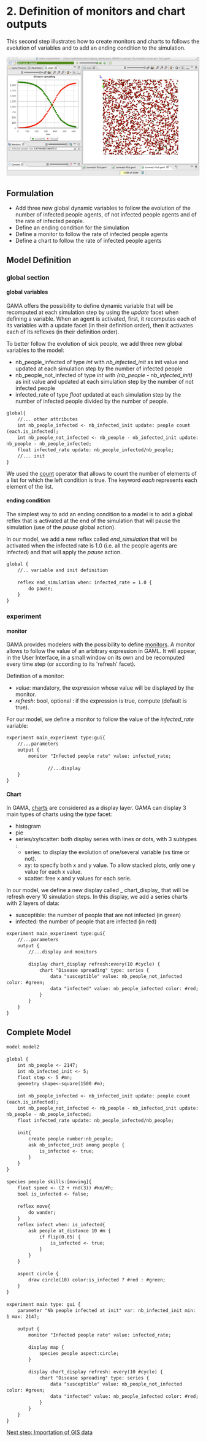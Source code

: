 # 2. Definition of monitors and chart outputs
This second step illustrates how to create monitors and charts to follows the evolution of variables and to add an ending condition to the simulation.


![images/luneray2.tiff](resources/images/tutorials/luneray2.tiff)




## Formulation
  * Add three new global dynamic variables to follow the evolution of the number of infected people agents, of not infected people agents and of the rate of infected people.
  * Define an ending condition for the simulation
  * Define a monitor to follow the rate of infected people agents
  * Define a chart to follow the rate of infected people agents



## Model Definition


### global section

#### global variables

GAMA offers the possibility to define dynamic variable that will be recomputed at each simulation step by using the _update_ facet when defining a variable. When an agent is activated, first, it recomputes each of its variables with a update facet (in their definition order), then it activates each of its reflexes (in their definition order).

To better follow the evolution of sick people, we add three new global variables to the model:
  * nb_people_infected of type _int_ with _nb\_infected\_init_ as init value and updated at each simulation step by the number of infected people
  * nb_people_not_infected of type _int_ with _(nb\_people - nb\_infected\_init)_ as init value and updated at each simulation step by the number of not infected people
  * infected_rate of type _float_ updated at each simulation step by the number of infected people divided by the number of people.

```
global{
	//... other attributes
	int nb_people_infected <- nb_infected_init update: people count (each.is_infected);
	int nb_people_not_infected <- nb_people - nb_infected_init update: nb_people - nb_people_infected;
	float infected_rate update: nb_people_infected/nb_people;
	//... init
}
```

We used the [count](Operators#count) operator that allows to count the number of elements of a list for which the left condition is true. The keyword _each_ represents each element of the list.

#### ending condition

The simplest way to add an ending condition to a model is to add a global reflex that is activated at the end of the simulation that will pause the simulation (use of the _pause_ global action).

In our model, we add a new reflex called _end\_simulation_ that will be activated when the infected rate is 1.0 (i.e. all the people agents are infected) and that will apply the _pause_ action. 
```
global {
	//.. variable and init definition
	
	reflex end_simulation when: infected_rate = 1.0 {
		do pause;
	}
} 
```
### experiment

#### monitor
GAMA provides modelers with the possibility to define [monitors](DefiningMonitorsAndInspectors#monitors). A monitor allows to follow the value of an arbitrary expression in GAML. It will appear, in the User Interface, in a small window on its own and be recomputed every time step (or according to its 'refresh' facet). 

Definition of a monitor:
   * _value_: mandatory, the expression whose value will be displayed by the monitor.
   * _refresh_: bool, optional : if the expression is true, compute (default is true).

For our model, we define a monitor to follow the value of the _infected\_rate_ variable:
```
experiment main_experiment type:gui{
	//...parameters
	output {
		monitor "Infected people rate" value: infected_rate;
		
               //...display
	}
}
```


#### Chart

In GAMA, [charts](G__DefiningChartLayers) are considered as a display layer. 
GAMA can display 3 main types of charts using the _type_ facet:

  * histogram
  * pie
  * series/xy/scatter: both display series with lines or dots, with 3 subtypes :
    * series: to display the evolution of one/several variable (vs time or not).
    * xy: to specify both x and y value. To allow stacked plots, only one y value for each x value.
    * scatter: free x and y values for each serie.

In our model, we define a new display called _ chart\_display_ that will be refresh every 10 simulation steps. In this display, we add a series charts with 2 layers of data:
   * susceptible: the number of people that are not infected (in green)
   * infected: the number of people that are infected (in red)
```
experiment main_experiment type:gui{
	//...parameters
	output {
		//...display and monitors
		
		display chart_display refresh:every(10 #cycle) {
			chart "Disease spreading" type: series {
				data "susceptible" value: nb_people_not_infected color: #green;
				data "infected" value: nb_people_infected color: #red;
			}
		}
	}
}
```
## Complete Model

```
model model2

global {
	int nb_people <- 2147;
	int nb_infected_init <- 5;
	float step <- 5 #mn;
	geometry shape<-square(1500 #m);
	
	int nb_people_infected <- nb_infected_init update: people count (each.is_infected);
	int nb_people_not_infected <- nb_people - nb_infected_init update: nb_people - nb_people_infected;
	float infected_rate update: nb_people_infected/nb_people;
	
	init{
		create people number:nb_people;
		ask nb_infected_init among people {
			is_infected <- true;
		}
	}
}

species people skills:[moving]{		
	float speed <- (2 + rnd(3)) #km/#h;
	bool is_infected <- false;
	
	reflex move{
		do wander;
	}
	reflex infect when: is_infected{
		ask people at_distance 10 #m {
			if flip(0.05) {
				is_infected <- true;
			}
		}
	}
	
	aspect circle {
		draw circle(10) color:is_infected ? #red : #green;
	}
}

experiment main type: gui {
	parameter "Nb people infected at init" var: nb_infected_init min: 1 max: 2147;

	output {
		monitor "Infected people rate" value: infected_rate;
		
		display map {
			species people aspect:circle;	
		}
		
		display chart_display refresh: every(10 #cycle) {
			chart "Disease spreading" type: series {
				data "susceptible" value: nb_people_not_infected color: #green;
				data "infected" value: nb_people_infected color: #red;
			}
		}
	}
}

```

[Next step: Importation of GIS data](LuneraysFlu_step3)